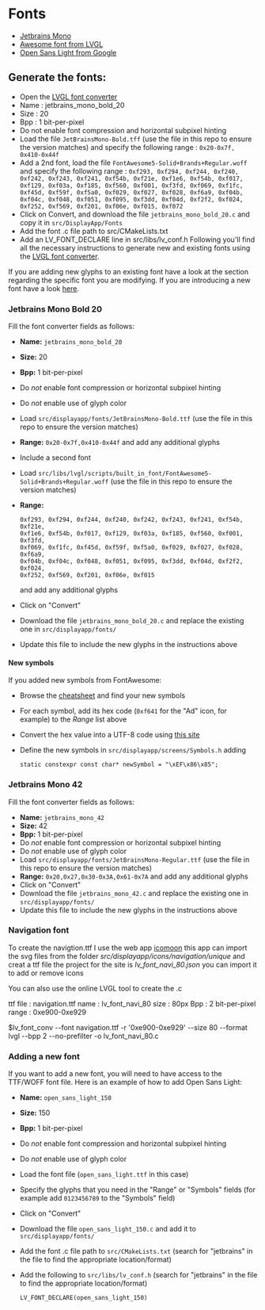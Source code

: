 # Fonts

* [Jetbrains Mono](https://www.jetbrains.com/fr-fr/lp/mono/)
* [Awesome font from LVGL](https://lvgl.io/assets/others/FontAwesome5-Solid+Brands+Regular.woff)
* [Open Sans Light from Google](https://fonts.google.com/specimen/Open+Sans)

## Generate the fonts:

* Open the [LVGL font converter](https://lvgl.io/tools/fontconverter)
* Name : jetbrains_mono_bold_20
* Size : 20
* Bpp : 1 bit-per-pixel
* Do not enable font compression and horizontal subpixel hinting
* Load the file `JetBrainsMono-Bold.tff` (use the file in this repo to ensure the version matches) and specify the following range : `0x20-0x7f, 0x410-0x44f`
* Add a 2nd font, load the file `FontAwesome5-Solid+Brands+Regular.woff` and specify the following
  range : `0xf293, 0xf294, 0xf244, 0xf240, 0xf242, 0xf243, 0xf241, 0xf54b, 0xf21e, 0xf1e6, 0xf54b, 0xf017, 0xf129, 0xf03a, 0xf185, 0xf560, 0xf001, 0xf3fd, 0xf069, 0xf1fc, 0xf45d, 0xf59f, 0xf5a0, 0xf029, 0xf027, 0xf028, 0xf6a9, 0xf04b, 0xf04c, 0xf048, 0xf051, 0xf095, 0xf3dd, 0xf04d, 0xf2f2, 0xf024, 0xf252, 0xf569, 0xf201, 0xf06e, 0xf015, 0xf072`
* Click on Convert, and download the file `jetbrains_mono_bold_20.c` and copy it in `src/DisplayApp/Fonts`
* Add the font .c file path to src/CMakeLists.txt
* Add an LV_FONT_DECLARE line in src/libs/lv_conf.h
Following you'll find all the necessary instructions to generate new and existing fonts using the [LVGL font converter](https://lvgl.io/tools/fontconverter).

If you are adding new glyphs to an existing font have a look at the section regarding the specific font you are modifying.
If you are introducing a new font have a look [here](#adding-a-new-font).

### Jetbrains Mono Bold 20

Fill the font converter fields as follows:

- **Name:** `jetbrains_mono_bold_20`
- **Size:** 20
- **Bpp:** 1 bit-per-pixel
- Do *not* enable font compression or horizontal subpixel hinting
- Do *not* enable use of glyph color
- Load `src/displayapp/fonts/JetBrainsMono-Bold.ttf` (use the file in this repo to ensure the version matches)
- **Range:** `0x20-0x7f,0x410-0x44f` and add any additional glyphs
- Include a second font
- Load `src/libs/lvgl/scripts/built_in_font/FontAwesome5-Solid+Brands+Regular.woff` (use the file in this repo to ensure the version matches)
- **Range:**

    ```
    0xf293, 0xf294, 0xf244, 0xf240, 0xf242, 0xf243, 0xf241, 0xf54b, 0xf21e,
    0xf1e6, 0xf54b, 0xf017, 0xf129, 0xf03a, 0xf185, 0xf560, 0xf001, 0xf3fd,
    0xf069, 0xf1fc, 0xf45d, 0xf59f, 0xf5a0, 0xf029, 0xf027, 0xf028, 0xf6a9,
    0xf04b, 0xf04c, 0xf048, 0xf051, 0xf095, 0xf3dd, 0xf04d, 0xf2f2, 0xf024,
    0xf252, 0xf569, 0xf201, 0xf06e, 0xf015
    ```

    and add any additional glyphs
- Click on "Convert"
- Download the file `jetbrains_mono_bold_20.c` and replace the existing one in `src/displayapp/fonts/`
- Update this file to include the new glyphs in the instructions above

#### New symbols

If you added new symbols from FontAwesome:

- Browse the [cheatsheet](https://fontawesome.com/cheatsheet/free/solid) and find your new symbols
- For each symbol, add its hex code (`0xf641` for the "Ad" icon, for example) to the *Range* list above
- Convert the hex value into a UTF-8 code using [this site](http://www.ltg.ed.ac.uk/~richard/utf-8.cgi?input=f185&mode=hex)
- Define the new symbols in `src/displayapp/screens/Symbols.h` adding

    ```
    static constexpr const char* newSymbol = "\xEF\x86\x85";
    ```

### Jetbrains Mono 42

Fill the font converter fields as follows:

- **Name:** `jetbrains_mono_42`
- **Size:** 42
- **Bpp:** 1 bit-per-pixel
- Do *not* enable font compression or horizontal subpixel hinting
- Do *not* enable use of glyph color
- Load `src/displayapp/fonts/JetBrainsMono-Regular.ttf` (use the file in this repo to ensure the version matches)
- **Range:** `0x20,0x27,0x30-0x3A,0x61-0x7A` and add any additional glyphs
- Click on "Convert"
- Download the file `jetbrains_mono_42.c` and replace the existing one in `src/displayapp/fonts/`
- Update this file to include the new glyphs in the instructions above

### Navigation font

To create the navigtion.ttf I use the web app [icomoon](https://icomoon.io/app)
this app can import the svg files from the folder *src/displayapp/icons/navigation/unique* and creat a ttf file the
project for the site is *lv_font_navi_80.json* you can import it to add or remove icons

You can also use the online LVGL tool to create the .c

ttf file : navigation.ttf name : lv_font_navi_80 size : 80px Bpp : 2 bit-per-pixel range : 0xe900-0xe929

$lv_font_conv --font navigation.ttf -r '0xe900-0xe929' --size 80 --format lvgl --bpp 2 --no-prefilter -o
lv_font_navi_80.c

### Adding a new font

If you want to add a new font, you will need to have access to the TTF/WOFF font file.
Here is an example of how to add Open Sans Light:

- **Name:** `open_sans_light_150`
- **Size:** 150
- **Bpp:** 1 bit-per-pixel
- Do *not* enable font compression and horizontal subpixel hinting
- Do *not* enable use of glyph color
- Load the font file (`open_sans_light.ttf` in this case)
- Specify the glyphs that you need in the "Range" or "Symbols" fields (for example add `0123456789` to the "Symbols" field)
- Click on "Convert"
- Download the file `open_sans_light_150.c` and add it to `src/displayapp/fonts/`
- Add the font .c file path to `src/CMakeLists.txt` (search for "jetbrains" in the file to find the appropriate location/format)
- Add the following to `src/libs/lv_conf.h` (search for "jetbrains" in the file to find the appropriate location/format)

    ```
    LV_FONT_DECLARE(open_sans_light_150)
    ```
